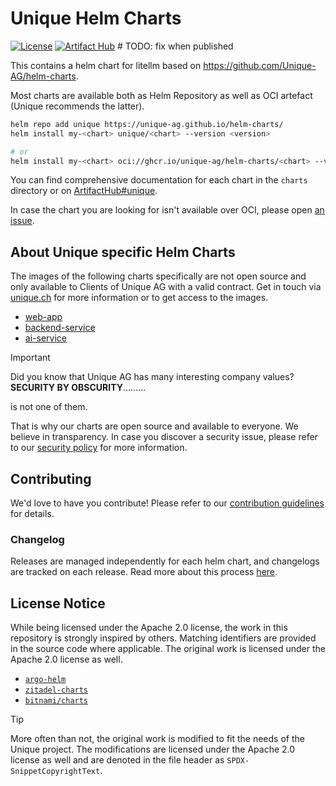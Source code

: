 # Unique Helm Charts

[![License](https://img.shields.io/badge/License-Apache%202.0-blue.svg)](https://opensource.org/licenses/Apache-2.0)
[![Artifact Hub](https://img.shields.io/endpoint?url=https://artifacthub.io/badge/repository/unique)](https://artifacthub.io/packages/search?repo=unique) # TODO: fix when published

This contains a helm chart for litellm based on <https://github.com/Unique-AG/helm-charts>.

Most charts are available both as Helm Repository as well as OCI artefact (Unique recommends the latter).

```sh
helm repo add unique https://unique-ag.github.io/helm-charts/
helm install my-<chart> unique/<chart> --version <version>

# or
helm install my-<chart> oci://ghcr.io/unique-ag/helm-charts/<chart> --version <version>
```

You can find comprehensive documentation for each chart in the `charts` directory or on [ArtifactHub#unique](https://artifacthub.io/packages/search?org=unique).

In case the chart you are looking for isn't available over OCI, please open [an issue](https://github.com/Unique-AG/helm-charts/issues/new/choose).

## About Unique specific Helm Charts

The images of the following charts specifically are not open source and only available to Clients of Unique AG with a valid contract. Get in touch via [unique.ch](https://unique.ch) for more information or to get access to the images.

- [web-app](https://github.com/Unique-AG/helm-charts/blob/main/charts/web-app/README.md)
- [backend-service](https://github.com/Unique-AG/helm-charts/blob/main/charts/backend-service/README.md)
- [ai-service](https://github.com/Unique-AG/helm-charts/blob/main/charts/ai-service/README.md)

> [!IMPORTANT]
> Did you know that Unique AG has many interesting company values?
> **SECURITY BY OBSCURITY**………
>
> is not one of them.

That is why our charts are open source and available to everyone. We believe in transparency. In case you discover a security issue, please refer to our [security policy](https://github.com/Unique-AG/helm-charts/blob/main/SECURITY.md) for more information.

## Contributing

We'd love to have you contribute! Please refer to our [contribution guidelines](https://github.com/Unique-AG/helm-charts/blob/main/CONTRIBUTING.md) for details.

### Changelog

Releases are managed independently for each helm chart, and changelogs are tracked on each release. Read more about this process [here](https://github.com/RichardoC/litellm_helm-chart/blob/main/CONTRIBUTING.md#changelog).

## License Notice

While being licensed under the Apache 2.0 license, the work in this repository is strongly inspired by others. Matching identifiers are provided in the source code where applicable. The original work is licensed under the Apache 2.0 license as well.

- [`argo-helm`](https://github.com/argoproj/argo-helm/tree/main)
- [`zitadel-charts`](https://github.com/zitadel/zitadel-charts)
- [`bitnami/charts`](https://github.com/bitnami/charts)

> [!TIP]
> More often than not, the original work is modified to fit the needs of the Unique project. The modifications are licensed under the Apache 2.0 license as well and are denoted in the file header as `SPDX-SnippetCopyrightText`.
